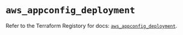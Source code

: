 # `aws_appconfig_deployment`

Refer to the Terraform Registory for docs: [`aws_appconfig_deployment`](https://registry.terraform.io/providers/hashicorp/aws/5.21.0/docs/resources/appconfig_deployment).
